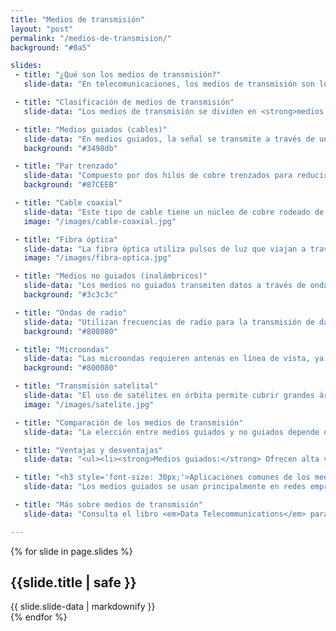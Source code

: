 ```yaml
---
title: "Medios de transmisión"
layout: "post"
permalink: "/medios-de-transmision/"
background: "#0a5"

slides:
 - title: "¿Qué son los medios de transmisión?"
   slide-data: "En telecomunicaciones, los medios de transmisión son los canales físicos o electromagnéticos que permiten transportar la señal entre emisor y receptor. Son fundamentales en redes de datos, pues determinan la calidad, alcance y velocidad de la comunicación, influyendo en aplicaciones como Internet, telefonía y redes privadas."

 - title: "Clasificación de medios de transmisión"
   slide-data: "Los medios de transmisión se dividen en <strong>medios guiados</strong> (físicos) y <strong>medios no guiados</strong> (inalámbricos). Los medios guiados, como cables, requieren un soporte físico, mientras que los no guiados usan ondas electromagnéticas. Cada uno tiene características propias en cuanto a velocidad, estabilidad y costo."

 - title: "Medios guiados (cables)"
   slide-data: "En medios guiados, la señal se transmite a través de un medio físico como cables. Estos medios son más estables y seguros, adecuados para redes de alta velocidad y conexiones estables. Ejemplos comunes incluyen <strong>par trenzado, cable coaxial y fibra óptica</strong>."
   background: "#3498db"

 - title: "Par trenzado"
   slide-data: "Compuesto por dos hilos de cobre trenzados para reducir la interferencia. Se usa en redes locales (LAN) y es económico. Los cables de par trenzado, como CAT5e, CAT6 y CAT7, permiten velocidades de transmisión desde 100 Mbps hasta 10 Gbps, ideales para redes domésticas y de oficina."
   background: "#87CEEB"

 - title: "Cable coaxial"
   slide-data: "Este tipo de cable tiene un núcleo de cobre rodeado de aislantes y blindaje, protegiendo la señal de interferencias. Es común en sistemas de televisión por cable y algunas conexiones de Internet. Su capacidad de ancho de banda es moderada, y es adecuado para distancias medianas."
   image: "/images/cable-coaxial.jpg"

 - title: "Fibra óptica"
   slide-data: "La fibra óptica utiliza pulsos de luz que viajan a través de fibras de vidrio o plástico para transmitir datos. Ofrece la mayor velocidad y es inmune a interferencias electromagnéticas, lo que la hace ideal para redes de larga distancia y aplicaciones de alta demanda como Internet de alta velocidad y telecomunicaciones internacionales."
   image: "/images/fibra-optica.jpg"

 - title: "Medios no guiados (inalámbricos)"
   slide-data: "Los medios no guiados transmiten datos a través de ondas electromagnéticas en el aire sin un soporte físico. Son esenciales para la movilidad y en áreas donde no es posible instalar cables. Entre los ejemplos están <strong>ondas de radio, microondas y satélites</strong>, empleados en redes WiFi, conexiones de celulares y transmisiones satelitales."
   background: "#3c3c3c"

 - title: "Ondas de radio"
   slide-data: "Utilizan frecuencias de radio para la transmisión de datos a largas distancias y se emplean en redes WiFi, Bluetooth y en sistemas de comunicación de larga distancia. Son ideales para redes personales y dispositivos móviles, aunque están sujetas a interferencias y limitaciones de ancho de banda."
   background: "#808080"

 - title: "Microondas"
   slide-data: "Las microondas requieren antenas en línea de vista, ya que las señales no pueden atravesar obstáculos. Se emplean en telecomunicaciones de larga distancia y enlaces punto a punto, comunes en áreas rurales y zonas de difícil acceso donde no es viable el cableado."
   background: "#800080"

 - title: "Transmisión satelital"
   slide-data: "El uso de satélites en órbita permite cubrir grandes áreas geográficas, siendo útil en comunicaciones internacionales y zonas remotas. Los satélites reciben la señal y la retransmiten a estaciones en tierra, permitiendo la comunicación en lugares de difícil acceso."
   image: "/images/satelite.jpg"

 - title: "Comparación de los medios de transmisión"
   slide-data: "La elección entre medios guiados y no guiados depende de <strong>velocidad, costo, alcance, seguridad y resistencia a interferencias</strong>. Los medios guiados ofrecen mayor estabilidad y seguridad, mientras que los no guiados ofrecen flexibilidad y son adecuados para áreas donde se requiere cobertura sin cables."

 - title: "Ventajas y desventajas"
   slide-data: "<ul><li><strong>Medios guiados:</strong> Ofrecen alta velocidad y estabilidad; sin embargo, tienen un costo de instalación más elevado y limitación física en el alcance.</li><li><strong>Medios no guiados:</strong> Son más flexibles y permiten la movilidad, pero pueden ser afectados por interferencias y su rendimiento puede disminuir en áreas con mucha señal electromagnética.</li></ul>"

 - title: "<h3 style='font-size: 30px;'>Aplicaciones comunes de los medios de transmisión</h3>"
   slide-data: "Los medios guiados se usan principalmente en redes empresariales e infraestructura de telecomunicaciones donde se requiere estabilidad y alta velocidad. Los medios no guiados son esenciales en conexiones móviles, redes personales y en lugares de difícil acceso para el cableado."

 - title: "Más sobre medios de transmisión"
   slide-data: "Consulta el libro <em>Data Telecommunications</em> para explorar en detalle cada tipo de medio de transmisión, sus características técnicas y aplicaciones prácticas en redes de comunicación actuales."

---
```


{% for slide in page.slides %}                 
<section data-background="{% if slide.image %}{{slide.image}}{% elsif slide.background %}{{slide.background}}{% else %}{{page.background}}{% endif %}">
        <h1>{{slide.title | safe }}</h1>{{ slide.slide-data | markdownify }}
</section>               
{% endfor %}

